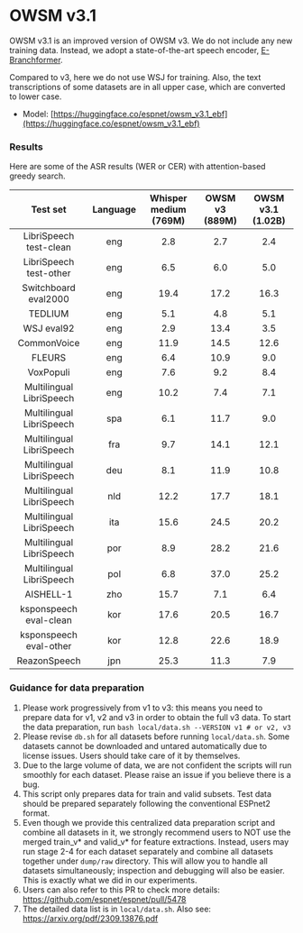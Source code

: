 # OWSM v3.1

OWSM v3.1 is an improved version of OWSM v3. We do not include any new training data. Instead, we adopt a state-of-the-art speech encoder, [E-Branchformer](https://arxiv.org/abs/2210.00077).

Compared to v3, here we do not use WSJ for training. Also, the text transcriptions of some datasets are in all upper case, which are converted to lower case.

- Model: [https://huggingface.co/espnet/owsm_v3.1_ebf](https://huggingface.co/espnet/owsm_v3.1_ebf)


### Results

Here are some of the ASR results (WER or CER) with attention-based greedy search.

|Test set|Language|Whisper medium (769M)|OWSM v3 (889M)|OWSM v3.1 (1.02B)|
|:---:|:---:|:---:|:---:|:---:|
|LibriSpeech test-clean|eng|2.8|2.7|2.4|
|LibriSpeech test-other|eng|6.5|6.0|5.0|
|Switchboard eval2000|eng|19.4|17.2|16.3|
|TEDLIUM|eng|5.1|4.8|5.1|
|WSJ eval92|eng|2.9|13.4|3.5|
|CommonVoice|eng|11.9|14.5|12.6|
|FLEURS|eng|6.4|10.9|9.0|
|VoxPopuli|eng|7.6|9.2|8.4|
|Multilingual LibriSpeech|eng|10.2|7.4|7.1|
|Multilingual LibriSpeech|spa|6.1|11.7|9.0|
|Multilingual LibriSpeech|fra|9.7|14.1|12.1|
|Multilingual LibriSpeech|deu|8.1|11.9|10.8|
|Multilingual LibriSpeech|nld|12.2|17.7|18.1|
|Multilingual LibriSpeech|ita|15.6|24.5|20.2|
|Multilingual LibriSpeech|por|8.9|28.2|21.6|
|Multilingual LibriSpeech|pol|6.8|37.0|25.2|
|AISHELL-1|zho|15.7|7.1|6.4|
|ksponspeech eval-clean|kor|17.6|20.5|16.7|
|ksponspeech eval-other|kor|12.8|22.6|18.9|
|ReazonSpeech|jpn|25.3|11.3|7.9|


### Guidance for data preparation
1. Please work progressively from v1 to v3: this means you need to prepare data for v1, v2 and v3 in order to obtain the full v3 data. To start the data preparation, run `bash local/data.sh --VERSION v1 # or v2, v3`
2. Please revise `db.sh` for all datasets before running `local/data.sh`. Some datasets cannot be downloaded and untared automatically due to license issues. Users should take care of it by themselves.
3. Due to the large volume of data, we are not confident the scripts will run smoothly for each dataset. Please raise an issue if you believe there is a bug.
4. This script only prepares data for train and valid subsets. Test data should be prepared separately following the conventional ESPnet2 format.
5. Even though we provide this centralized data preparation script and combine all datasets in it, we strongly recommend users to NOT use the merged train_v* and valid_v* for feature extractions. Instead, users may run stage 2-4 for each dataset separately and combine all datasets together under `dump/raw` directory. This will allow you to handle all datasets simultaneously; inspection and debugging will also be easier. This is exactly what we did in our experiments.
6. Users can also refer to this PR to check more details: https://github.com/espnet/espnet/pull/5478
7. The detailed data list is in `local/data.sh`. Also see: https://arxiv.org/pdf/2309.13876.pdf
